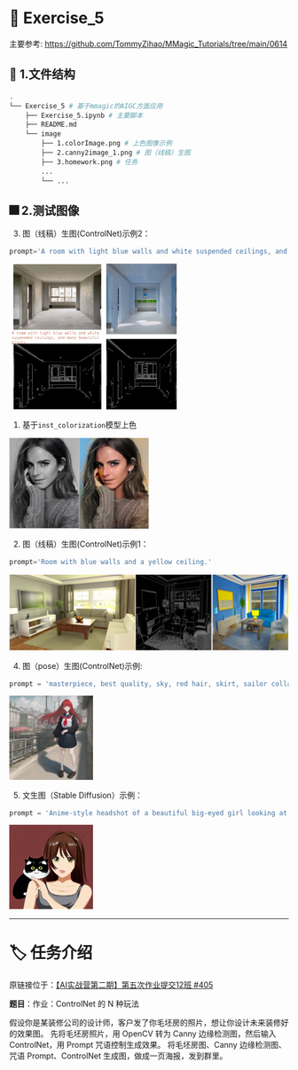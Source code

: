 # 📖 Exercise_5
主要参考: <https://github.com/TommyZihao/MMagic_Tutorials/tree/main/0614>

## 📁 1.文件结构

```bash
.
└── Exercise_5 # 基于mmagic的AIGC方面应用
    ├── Exercise_5.ipynb # 主要脚本
    ├── README.md
    └── image
        ├── 1.colorImage.png # 上色图像示例
        ├── 2.canny2image_1.png # 图（线稿）生图
        ├── 3.homework.png # 任务
        ...
        └── ...
```


## 🎆 2.测试图像
3. 图（线稿）生图(ControlNet)示例2：
```python
prompt='A room with light blue walls and white suspended ceilings, and many beautiful plants'
```
<img src="./image/3.poster.png" width="60%">

1. 基于`inst_colorization`模型上色

<img src="./image/1.colorImage.png" width="50%">


2. 图（线稿）生图(ControlNet)示例1：
```python
prompt='Room with blue walls and a yellow ceiling.'
```
<img src="./image/2.canny2image_1.png" width="100%">

4. 图（pose）生图(ControlNet)示例:
```python
prompt = 'masterpiece, best quality, sky, red hair, skirt, sailor collar, looking at viewer, long hair, building, bangs, neckerchief, long sleeves, sunny sky, power lines, shirt, cityscape, pleated skirt, scenery, blunt bangs, city, daylight, black sailor collar,smile face, big eyes'
```
<img src="./image/sample_0_pose.png" width="30%">

5. 文生图（Stable Diffusion）示例：
```python
prompt = 'Anime-style headshot of a beautiful big-eyed girl looking at a cute black cat'

```
<img src="./image/sd_result2.jpg" width="30%">

---
# 🏷️ 任务介绍

原链接位于：[【AI实战营第二期】第五次作业提交12班 #405](https://github.com/open-mmlab/OpenMMLabCamp/issues/405)

**题目**：作业：ControlNet 的 N 种玩法

假设你是某装修公司的设计师，客户发了你毛坯房的照片，想让你设计未来装修好的效果图。
先将毛坯房照片，用 OpenCV 转为 Canny 边缘检测图，然后输入 ControlNet，用 Prompt 咒语控制生成效果。
将毛坯房图、Canny 边缘检测图、咒语 Prompt、ControlNet 生成图，做成一页海报，发到群里。
	




